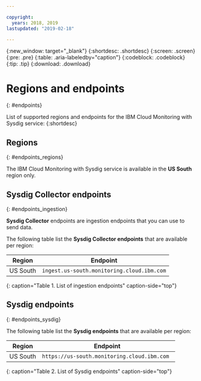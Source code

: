 ```yaml
---

copyright:
  years: 2018, 2019
lastupdated: "2019-02-18"

---
```


{:new_window: target="_blank"}
{:shortdesc: .shortdesc}
{:screen: .screen}
{:pre: .pre}
{:table: .aria-labeledby="caption"}
{:codeblock: .codeblock}
{:tip: .tip}
{:download: .download}


# Regions and endpoints
{: #endpoints}

List of supported regions and endpoints for the IBM Cloud Monitoring with Sysdig service:
{:shortdesc}

## Regions
{: #endpoints_regions}

The IBM Cloud Monitoring with Sysdig service is available in the **US South** region only.


## Sysdig Collector endpoints
{: #endpoints_ingestion}

**Sysdig Collector** endpoints are ingestion endpoints that you can use to send data.

The following table list the **Sysdig Collector endpoints** that are available per region:

| Region     | Endpoint                                                  |
|------------|-----------------------------------------------------------|
| US South   | `ingest.us-south.monitoring.cloud.ibm.com`                |   
{: caption="Table 1. List of ingestion endpoints" caption-side="top"} 



## Sysdig endpoints
{: #endpoints_sysdig}

The following table list the **Sysdig endpoints** that are available per region:

| Region     | Endpoint                                                  |
|------------|-----------------------------------------------------------|
| US South   | `https://us-south.monitoring.cloud.ibm.com `         |   
{: caption="Table 2. List of Sysdig endpoints" caption-side="top"} 


